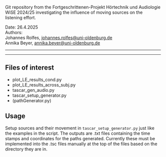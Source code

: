 Git repository from the Fortgeschrittenen-Projekt Hörtechnik und Audiologie 
WiSE 2024/25 investigating the influence of moving sources on the listening effort.

Date: 26.4.2025  
Authors:  
Johannes Rolfes, johannes.rolfes@uni-oldenburg.de  
Annika Beyer, annika.beyer@uni-oldenburg.de

-----------------------------------------------------------
-----------------------------------------------------------


Files of interest
-----------------

- plot_LE_results_cond.py
- plot_LE_results_across_subj.py 
- tascar_gen_audio.py
- tascar_setup_generator.py
- (pathGenerator.py)

Usage
-----
Setup sources and their movement in `tascar_setup_generator.py` just like the 
examples in the script. The outputs are .txt files containing the time stamps
and coordinates for the paths generated. Currently these must be implemented 
into the .tsc files manually at the top of the files based on the directory they
are in. 

